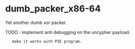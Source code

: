 # dumb_packer_x86-64

Yet another dumb xor packer.

TODO : implement anti debugging on the uncypher payload.
       
       make it works with PIE program.
